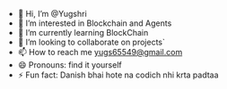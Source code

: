 - 👋 Hi, I’m @Yugshri
- 👀 I’m interested in Blockchain and Agents
- 🌱 I’m currently learning BlockChain
- 💞️ I’m looking to collaborate on projects`
- 📫 How to reach me yugs65549@gmail.com
- 😄 Pronouns: find it yourself
- ⚡ Fun fact: Danish bhai hote na codich nhi krta padtaa

<!---
Yugshri/Yugshri is a ✨ special ✨ repository because its `README.md` (this file) appears on your GitHub profile.
You can click the Preview link to take a look at your changes.
--->
